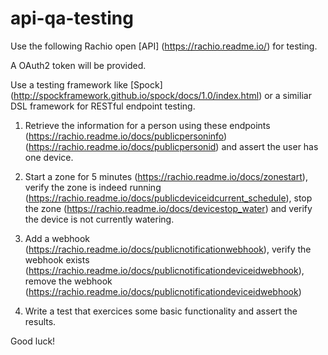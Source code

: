 # api-qa-testing

Use the following Rachio open [API] (https://rachio.readme.io/) for testing.

A OAuth2 token will be provided.

Use a testing framework like [Spock] (http://spockframework.github.io/spock/docs/1.0/index.html) or a similiar DSL framework for RESTful endpoint testing.

1. Retrieve the information for a person using these endpoints (https://rachio.readme.io/docs/publicpersoninfo) (https://rachio.readme.io/docs/publicpersonid) and assert the user has one device.

2. Start a zone for 5 minutes (https://rachio.readme.io/docs/zonestart), verify the zone is indeed running (https://rachio.readme.io/docs/publicdeviceidcurrent_schedule), stop the zone (https://rachio.readme.io/docs/devicestop_water) and verify the device is not currently watering.

3. Add a webhook (https://rachio.readme.io/docs/publicnotificationwebhook), verify the webhook exists (https://rachio.readme.io/docs/publicnotificationdeviceidwebhook), remove the webhook (https://rachio.readme.io/docs/publicnotificationdeviceidwebhook)

4. Write a test that exercices some basic functionality and assert the results. 

Good luck!
